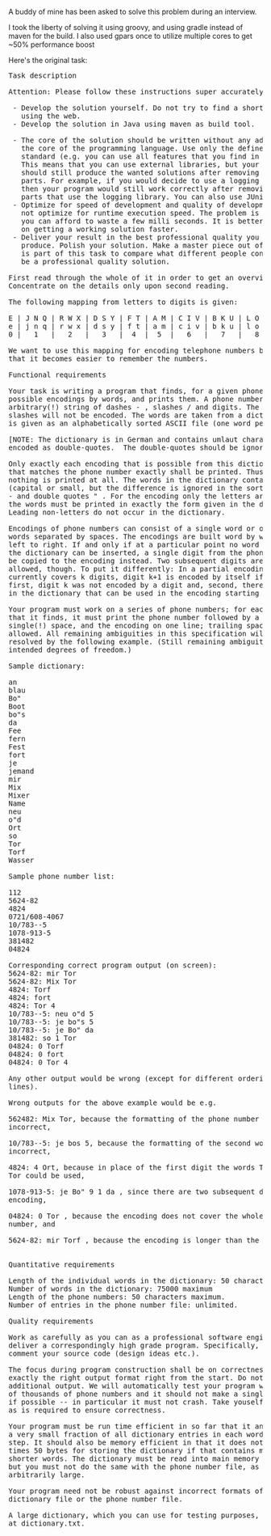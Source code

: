 A buddy of mine has been asked to solve this problem during an interview.

I took the liberty of solving it using groovy, and using gradle instead of maven for the build.
I also used gpars once to utilize multiple cores to get ~50% performance boost

Here's the original task:


<pre>
Task description

Attention: Please follow these instructions super accurately.

 - Develop the solution yourself. Do not try to find a shortcut by
   using the web.
 - Develop the solution in Java using maven as build tool.

 - The core of the solution should be written without any add-ons to
   the core of the programming language. Use only the defined language
   standard (e.g. you can use all features that you find in a standard Sun JDK).
   This means that you can use external libraries, but your program
   should still produce the wanted solutions after removing those
   parts. For example, if you would decide to use a logging library
   then your program would still work correctly after removing all
   parts that use the logging library. You can also use JUnit.
 - Optimize for speed of development and quality of development. Do
   not optimize for runtime execution speed. The problem is small and
   you can afford to waste a few milli seconds. It is better to focus
   on getting a working solution faster.
 - Deliver your result in the best professional quality you can
   produce. Polish your solution. Make a master piece out of it.  It
   is part of this task to compare what different people consider to
   be a professional quality solution.

First read through the whole of it in order to get an overview.
Concentrate on the details only upon second reading.

The following mapping from letters to digits is given:

E | J N Q | R W X | D S Y | F T | A M | C I V | B K U | L O P | G H Z
e | j n q | r w x | d s y | f t | a m | c i v | b k u | l o p | g h z
0 |   1   |   2   |   3   |  4  |  5  |   6   |   7   |   8   |   9

We want to use this mapping for encoding telephone numbers by words, so
that it becomes easier to remember the numbers.

Functional requirements

Your task is writing a program that finds, for a given phone number, all
possible encodings by words, and prints them. A phone number is an
arbitrary(!) string of dashes - , slashes / and digits. The dashes and
slashes will not be encoded. The words are taken from a dictionary which
is given as an alphabetically sorted ASCII file (one word per line).

[NOTE: The dictionary is in German and contains umlaut characters
encoded as double-quotes.  The double-quotes should be ignored.  EG.]

Only exactly each encoding that is possible from this dictionary and
that matches the phone number exactly shall be printed. Thus, possibly
nothing is printed at all. The words in the dictionary contain letters
(capital or small, but the difference is ignored in the sorting), dashes
- and double quotes " . For the encoding only the letters are used, but
the words must be printed in exactly the form given in the dictionary.
Leading non-letters do not occur in the dictionary.

Encodings of phone numbers can consist of a single word or of multiple
words separated by spaces. The encodings are built word by word from
left to right. If and only if at a particular point no word at all from
the dictionary can be inserted, a single digit from the phone number can
be copied to the encoding instead. Two subsequent digits are never
allowed, though. To put it differently: In a partial encoding that
currently covers k digits, digit k+1 is encoded by itself if and only if,
first, digit k was not encoded by a digit and, second, there is no word
in the dictionary that can be used in the encoding starting at digit k+1.

Your program must work on a series of phone numbers; for each encoding
that it finds, it must print the phone number followed by a colon, a
single(!) space, and the encoding on one line; trailing spaces are not
allowed. All remaining ambiguities in this specification will be
resolved by the following example. (Still remaining ambiguities are
intended degrees of freedom.)

Sample dictionary:

an
blau
Bo"
Boot
bo"s
da
Fee
fern
Fest
fort
je
jemand
mir
Mix
Mixer
Name
neu
o"d
Ort
so
Tor
Torf
Wasser

Sample phone number list:

112
5624-82
4824
0721/608-4067
10/783--5
1078-913-5
381482
04824

Corresponding correct program output (on screen):
5624-82: mir Tor
5624-82: Mix Tor
4824: Torf
4824: fort
4824: Tor 4
10/783--5: neu o"d 5
10/783--5: je bo"s 5
10/783--5: je Bo" da
381482: so 1 Tor
04824: 0 Torf
04824: 0 fort
04824: 0 Tor 4

Any other output would be wrong (except for different ordering of the
lines).

Wrong outputs for the above example would be e.g.

562482: Mix Tor, because the formatting of the phone number is
incorrect,

10/783--5: je bos 5, because the formatting of the second word is
incorrect,

4824: 4 Ort, because in place of the first digit the words Torf, fort,
Tor could be used,

1078-913-5: je Bo" 9 1 da , since there are two subsequent digits in the
encoding,

04824: 0 Tor , because the encoding does not cover the whole phone
number, and

5624-82: mir Torf , because the encoding is longer than the phone number.


Quantitative requirements

Length of the individual words in the dictionary: 50 characters maximum.
Number of words in the dictionary: 75000 maximum
Length of the phone numbers: 50 characters maximum.
Number of entries in the phone number file: unlimited.

Quality requirements

Work as carefully as you can as a professional software engineer and
deliver a correspondingly high grade program. Specifically, thoroughly
comment your source code (design ideas etc.).

The focus during program construction shall be on correctness. Generate
exactly the right output format right from the start. Do not generate
additional output. We will automatically test your program with hundreds
of thousands of phone numbers and it should not make a single mistake,
if possible -- in particular it must not crash. Take youself as much time
as is required to ensure correctness.

Your program must be run time efficient in so far that it analyzes only
a very small fraction of all dictionary entries in each word appending
step. It should also be memory efficient in that it does not use 75000
times 50 bytes for storing the dictionary if that contains many much
shorter words. The dictionary must be read into main memory entirely,
but you must not do the same with the phone number file, as that may be
arbitrarily large.

Your program need not be robust against incorrect formats of the
dictionary file or the phone number file.

A large dictionary, which you can use for testing purposes, is available
at dictionary.txt.
</pre>